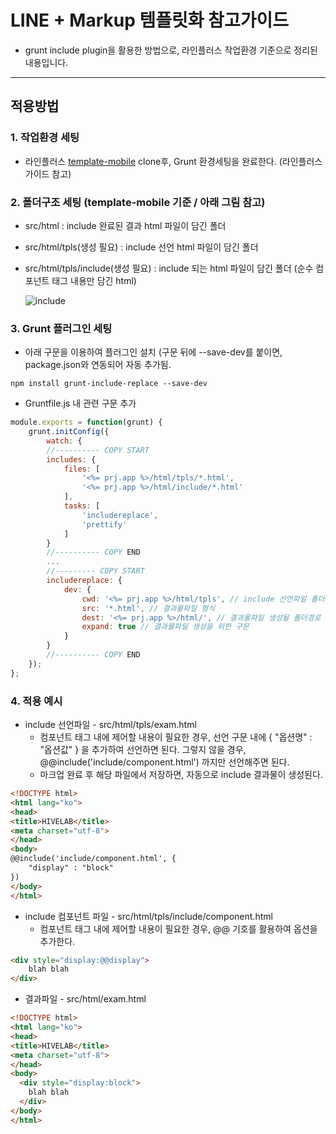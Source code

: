 # LINE + Markup 템플릿화 참고가이드

- grunt include plugin을 활용한 방법으로, 라인플러스 작업환경 기준으로 정리된 내용입니다.

***

## 적용방법

### 1. 작업환경 세팅
* 라인플러스 [template-mobile](https://git-dev.linecorp.com/UIT-KR-OS-Markup/template-mobile) clone후, Grunt 환경세팅을 완료한다. (라인플러스 가이드 참고)

### 2. 폴더구조 세팅 (template-mobile 기준 / 아래 그림 참고)
* src/html : include 완료된 결과 html 파일이 담긴 폴더
* src/html/tpls(생성 필요) : include 선언 html 파일이 담긴 폴더
* src/html/tpls/include(생성 필요) : include 되는 html 파일이 담긴 폴더
    (순수 컴포넌트 태그 내용만 담긴 html)
    
  ![include](http://thisisneverthat.dothome.co.kr/study/1.PNG)

### 3. Grunt 플러그인 세팅
* 아래 구문을 이용하여 플러그인 설치 (구문 뒤에 --save-dev를 붙이면, package.json와 연동되어 자동 추가됨.
```
npm install grunt-include-replace --save-dev
```
    
* Gruntfile.js 내 관련 구문 추가
```javascript
module.exports = function(grunt) {
    grunt.initConfig({
        watch: {
        //---------- COPY START
        includes: {
            files: [
                '<%= prj.app %>/html/tpls/*.html',
                '<%= prj.app %>/html/include/*.html'
            ],
            tasks: [
                'includereplace',
                'prettify'
            ]
        }
        //---------- COPY END
        ...
        //--------- COPY START
        includereplace: {
            dev: {
                cwd: '<%= prj.app %>/html/tpls', // include 선언파일 폴더경로
                src: '*.html', // 결과물파일 형식
                dest: '<%= prj.app %>/html/', // 결과물파일 생성될 폴더경로
                expand: true // 결과물파일 생성을 위한 구문
            }
        }
        //---------- COPY END
    });
};
```
    
### 4. 적용 예시
* include 선언파일 - src/html/tpls/exam.html
    * 컴포넌트 태그 내에 제어할 내용이 필요한 경우, 선언 구문 내에 { "옵션명" : "옵션값" } 을 추가하여 선언하면 된다. 그렇지 않을 경우, @@include('include/component.html') 까지만 선언해주면 된다.
    * 마크업 완료 후 해당 파일에서 저장하면, 자동으로 include 결과물이 생성된다.
    
```html
<!DOCTYPE html>
<html lang="ko">
<head>
<title>HIVELAB</title>
<meta charset="utf-8">
</head>
<body>
@@include('include/component.html', {
    "display" : "block"
})  
</body>
</html>
```

* include 컴포넌트 파일 - src/html/tpls/include/component.html
    * 컴포넌트 태그 내에 제어할 내용이 필요한 경우, @@ 기호를 활용하여 옵션을 추가한다.

```html
<div style="display:@@display">
    blah blah
</div>
```

* 결과파일 - src/html/exam.html

```html
<!DOCTYPE html>
<html lang="ko">
<head>
<title>HIVELAB</title>
<meta charset="utf-8">
</head>
<body>
  <div style="display:block">
    blah blah
  </div>
</body>
</html>
```

